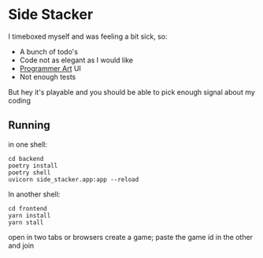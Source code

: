 # Side Stacker

I timeboxed myself and was feeling a bit sick, so:

* A bunch of todo's
* Code not as elegant as I would like
* [Programmer Art](https://en.wikipedia.org/wiki/Programmer_art) UI
* Not enough tests

But hey it's playable and you should be able to pick enough signal about my coding

## Running

in one shell:
```$
cd backend
poetry install
poetry shell
uvicorn side_stacker.app:app --reload
```

In another shell:
```$
cd frontend
yarn install
yarn stall
```

open in two tabs or browsers create a game; paste the game id in the other and join

